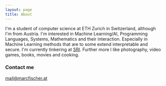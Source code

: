 ```yaml
---
layout: page
title: About
---
```


I'm a student of computer science at ETH Zurich in Switzerland, although I'm from Austria. I'm interested in Machine Learning/AI, Programming Languages, Systems, Mathematics and their interaction. Especially in Machine Learning methods that are to some extend interpretable and secure. I'm currently tinkering at [SRI](www.sri.inf.ethz.ch/). Further more I like photography, video games, books, movies and cooking.

### Contact me

[mail@marcfischer.at](mailto:mail@marcfischer.at)
